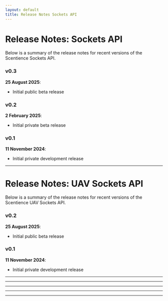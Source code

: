 ```yaml
---
layout: default
title: Release Notes Sockets API
---
```


# Release Notes: Sockets API
Below is a summary of the release notes for recent versions of the Scentience Sockets API.

### v0.3
**25 August 2025**: 
- Initial public beta release


### v0.2
**2 February 2025**: 
- Initial private beta release


### v0.1
**11 November 2024**: 
- Initial private development release

---

# Release Notes: UAV Sockets API
Below is a summary of the release notes for recent versions of the Scentience UAV Sockets API.

### v0.2
**25 August 2025**: 
- Initial public beta release


### v0.1
**11 November 2024**: 
- Initial private development release

---
---
---
---
---